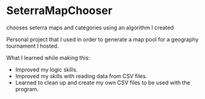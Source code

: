 # SeterraMapChooser
chooses seterra maps and categories using an algorithm I created

Personal project that I used in order to generate a map pool for a geography tournament I hosted.

What I learned while making this:
* Improved my logic skills.
* Improved my skills with reading data from CSV files.
* Learned to clean up and create my own CSV files to be used with the program.
